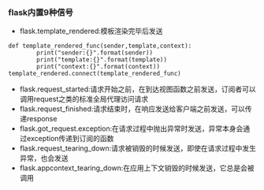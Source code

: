### flask内置9种信号

* flask.template\_rendered:模板渲染完毕后发送

```
def template_rendered_func(sender,template,context):
        print("sender:{}".format(sender))
        print("template:{}".format(template))
        print("context:{}".format(context))
template_rendered.connect(template_rendered_func)
```

* flask.request\_started:请求开始之前，在到达视图函数之前发送，订阅者可以调用request之类的标准全局代理访问请求
* flask.request\_finished:请求结束时，在响应发送给客户端之前发送，可以传递response
* flask.got\_request.exception:在请求过程中抛出异常时发送，异常本身会通过exception传递到订阅的函数
* flask.request\_tearing\_down:请求被销毁的时候发送，即使在请求过程中发生异常，也会发送
* flask.appcontext\_tearing\_down:在应用上下文销毁的时候发送，它总是会被调用



